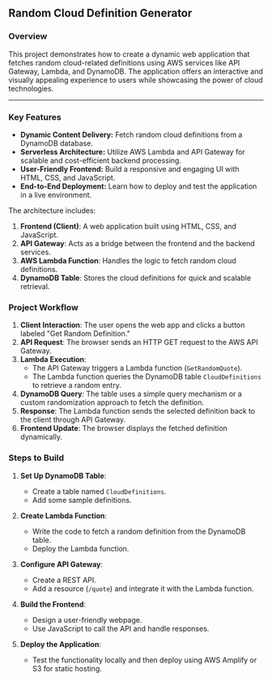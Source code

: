 ## **Random Cloud Definition Generator**

### **Overview**
This project demonstrates how to create a dynamic web application that fetches random cloud-related definitions using AWS services like API Gateway, Lambda, and DynamoDB. The application offers an interactive and visually appealing experience to users while showcasing the power of cloud technologies.

---

### **Key Features**
- **Dynamic Content Delivery:** Fetch random cloud definitions from a DynamoDB database.
- **Serverless Architecture:** Utilize AWS Lambda and API Gateway for scalable and cost-efficient backend processing.
- **User-Friendly Frontend:** Build a responsive and engaging UI with HTML, CSS, and JavaScript.
- **End-to-End Deployment:** Learn how to deploy and test the application in a live environment.
  
The architecture includes:
1. **Frontend (Client)**: A web application built using HTML, CSS, and JavaScript.
2. **API Gateway**: Acts as a bridge between the frontend and the backend services.
3. **AWS Lambda Function**: Handles the logic to fetch random cloud definitions.
4. **DynamoDB Table**: Stores the cloud definitions for quick and scalable retrieval.

### **Project Workflow**
1. **Client Interaction**: The user opens the web app and clicks a button labeled "Get Random Definition."
2. **API Request**: The browser sends an HTTP GET request to the AWS API Gateway.
3. **Lambda Execution**:
   - The API Gateway triggers a Lambda function (`GetRandomQuote`).
   - The Lambda function queries the DynamoDB table `CloudDefinitions` to retrieve a random entry.
4. **DynamoDB Query**: The table uses a simple query mechanism or a custom randomization approach to fetch the definition.
5. **Response**: The Lambda function sends the selected definition back to the client through API Gateway.
6. **Frontend Update**: The browser displays the fetched definition dynamically.

### **Steps to Build**

1. **Set Up DynamoDB Table**:
   - Create a table named `CloudDefinitions`.
   - Add some sample definitions.

2. **Create Lambda Function**:
   - Write the code to fetch a random definition from the DynamoDB table.
   - Deploy the Lambda function.

3. **Configure API Gateway**:
   - Create a REST API.
   - Add a resource (`/quote`) and integrate it with the Lambda function.

4. **Build the Frontend**:
   - Design a user-friendly webpage.
   - Use JavaScript to call the API and handle responses.

5. **Deploy the Application**:
   - Test the functionality locally and then deploy using AWS Amplify or S3 for static hosting.
